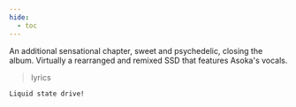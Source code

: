 ```yaml
---
hide:
  - toc
---
```


An additional sensational chapter, sweet and psychedelic, closing the album. 
Virtually a rearranged and remixed SSD that features Asoka's vocals.

> lyrics

    Liquid state drive!